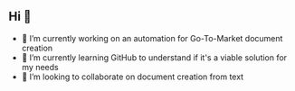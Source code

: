 ## Hi 👋
- 🔭 I’m currently working on an automation for Go-To-Market document creation
- 🌱 I’m currently learning GitHub to understand if it's a viable solution for my needs
- 👯 I’m looking to collaborate on document creation from text
